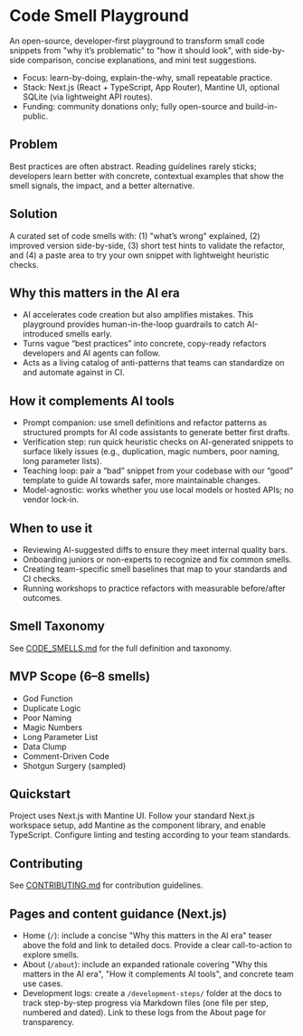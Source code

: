 ﻿# Code Smell Playground

An open-source, developer-first playground to transform small code snippets from "why it’s problematic" to "how it should look", with side-by-side comparison, concise explanations, and mini test suggestions.

- Focus: learn-by-doing, explain-the-why, small repeatable practice.
- Stack: Next.js (React + TypeScript, App Router), Mantine UI, optional SQLite (via lightweight API routes).
- Funding: community donations only; fully open-source and build-in-public.

## Problem
Best practices are often abstract. Reading guidelines rarely sticks; developers learn better with concrete, contextual examples that show the smell signals, the impact, and a better alternative.

## Solution
A curated set of code smells with: (1) "what’s wrong" explained, (2) improved version side-by-side, (3) short test hints to validate the refactor, and (4) a paste area to try your own snippet with lightweight heuristic checks.

## Why this matters in the AI era
- AI accelerates code creation but also amplifies mistakes. This playground provides human-in-the-loop guardrails to catch AI-introduced smells early.
- Turns vague “best practices” into concrete, copy-ready refactors developers and AI agents can follow.
- Acts as a living catalog of anti-patterns that teams can standardize on and automate against in CI.

## How it complements AI tools
- Prompt companion: use smell definitions and refactor patterns as structured prompts for AI code assistants to generate better first drafts.
- Verification step: run quick heuristic checks on AI-generated snippets to surface likely issues (e.g., duplication, magic numbers, poor naming, long parameter lists).
- Teaching loop: pair a “bad” snippet from your codebase with our “good” template to guide AI towards safer, more maintainable changes.
- Model-agnostic: works whether you use local models or hosted APIs; no vendor lock‑in.

## When to use it
- Reviewing AI-suggested diffs to ensure they meet internal quality bars.
- Onboarding juniors or non-experts to recognize and fix common smells.
- Creating team-specific smell baselines that map to your standards and CI checks.
- Running workshops to practice refactors with measurable before/after outcomes.

## Smell Taxonomy
See [CODE_SMELLS.md](CODE_SMELLS.md) for the full definition and taxonomy.

## MVP Scope (6–8 smells)
- God Function
- Duplicate Logic
- Poor Naming
- Magic Numbers
- Long Parameter List
- Data Clump
- Comment-Driven Code
- Shotgun Surgery (sampled)

## Quickstart
Project uses Next.js with Mantine UI. Follow your standard Next.js workspace setup, add Mantine as the component library, and enable TypeScript. Configure linting and testing according to your team standards.

## Contributing
See [CONTRIBUTING.md](CONTRIBUTING.md) for contribution guidelines.

## Pages and content guidance (Next.js)
- Home (`/`): include a concise "Why this matters in the AI era" teaser above the fold and link to detailed docs. Provide a clear call-to-action to explore smells.
- About (`/about`): include an expanded rationale covering "Why this matters in the AI era", "How it complements AI tools", and concrete team use cases.
- Development logs: create a `/development-steps/` folder at the docs to track step-by-step progress via Markdown files (one file per step, numbered and dated). Link to these logs from the About page for transparency.
